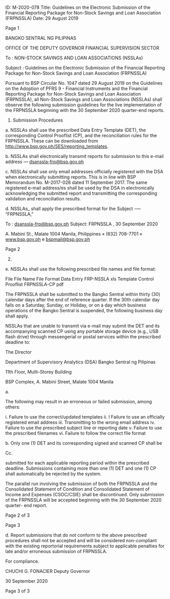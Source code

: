 ID: M-2020-078
Title: Guidelines on the Electronic Submission of the Financial Reporting Package for Non-Stock Savings and Loan Association (FRPNSSLA)
Date: 29 August 2019

Page 1

BANGKO SENTRAL NG PILIPINAS

OFFICE OF THE DEPUTY GOVERNOR FINANCIAL SUPERVISION SECTOR

To : NON-STOCK SAVINGS AND LOAN ASSOCIATIONS (NSSLAs)

Subject : Guidelines on the Electronic Submission of the Financial Reporting Package for Non-Stock Savings and Loan Association (FRPNSSLA)

Pursuant to BSP Circular No. 1047 dated 29 August 2019 on the Guidelines on the Adoption of PFRS 9 - Financial Instruments and the Financial Reporting Package for Non-Stock Savings and Loan Association (FRPNSSLA), all Non-Stock Savings and Loan Associations (NSSLAs) shall observe the following submission guidelines for the live implementation of the FRPNSSLA beginning with the 30 September 2020 quarter-end reports.

1. Submission Procedures

a. NSSLAs shall use the prescribed Data Entry Template (DET), the corresponding Control Prooflist (CP), and the reconciliation rules for the FRPNSSLA. These can be downloaded from http://www.bsp.gov.ph/SES/reporting_templates.

b. NSSLAs shall electronically transmit reports for submission to this e-mail address — dsanssla-frp@bsp.gov.ph

c. NSSLAs shall use only email addresses officially registered with the DSA when electronically submitting reports. This is in line with BSP Memorandum No. M-2017-028 dated 11 September 2017. The same registered e-mail address/es shall be used by the DSA in electronically acknowledging the submitted report and transmitting the corresponding validation and reconciliation results.

d. NSSLAs_ shall apply the prescribed format for the Subject -— “FRPNSSLA<space><Name of NSSLA>,<space><Reference Period in dd monthname ccyy>”

To : dsanssla-frp@bsp.gov.ph Subject: FRPNSSLA <Name of NSSLA>, 30 September 2020

A. Mabini St., Malate 1004 Manila, Philippines « (632) 708-7701 « www.bsp.gov.ph e bspmail@bsp.gov.ph

Page 2

2.

e. NSSLAs shall use the following prescribed file names and file format:

File File Name File Format Data Entry FRP-NSSLA xls Template Control Prooflist FRPNSSLA-CP pdf

The FRPNSSLA shall be submitted to the Bangko Sentral within thirty (30) calendar days after the end of reference quarter. If the 30th calendar day falls on a Saturday, Sunday, or Holiday, or on a day which business operations of the Bangko Sentral is suspended, the following business day shall apply.

NSSLAs that are unable to transmit via e-mail may submit the DET and its accompanying scanned CP using any portable storage device (e.g., USB flash drive) through messengerial or postal services within the prescribed deadline to:

The Director

Department of Supervisory Analytics (DSA) Bangko Sentral ng Pilipinas

11th Floor, Multi-Storey Building

BSP Complex, A. Mabini Street, Malate 1004 Manila

a.

The following may result in an erroneous or failed submission, among others:

i. Failure to use the correct/updated templates ii. I Failure to use an officially registered email address iii. Transmitting to the wrong email address iv. Failure to use the prescribed subject line or reporting date v. Failure to use the prescribed filenames vi. Failure to follow the correct file format

b. Only one (1) DET and its corresponding signed and scanned CP shall be

Cc.

submitted for each applicable reporting period within the prescribed deadline. Submissions containing more than one (1) DET and one (1) CP shall automatically be rejected by the system.

The parallel run involving the submission of both the FRPNSSLA and the Consolidated Statement of Condition and Consolidated Statement of Income and Expenses (CSOC/CSIE) shall be discontinued. Only submission of the FRPNSSLA will be accepted beginning with the 30 September 2020 quarter- end report.

Page 2 of 3

Page 3

d. Report submissions that do not conform to the above prescribed procedures shall not be accepted and will be considered non-compliant with the existing reportorial requirements subject to applicable penalties for late and/or erroneous submission of FRPNSSLA.

For compliance. 

CHUCHI G. FONACIER Deputy Governor

30 September 2020

Page 3 of 3